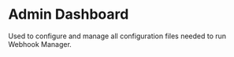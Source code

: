 # Admin Dashboard  

Used to configure and manage all configuration files needed to run Webhook Manager.  

